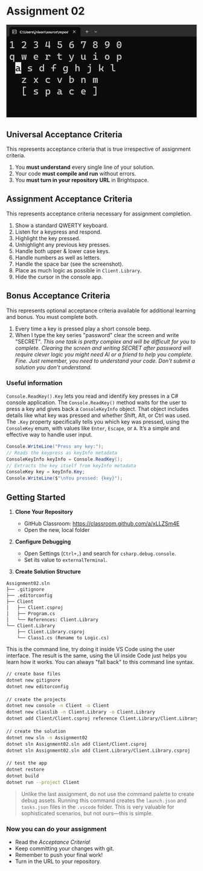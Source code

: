 # Assignment 02

![](Screenshot.gif)

## Universal Acceptance Criteria

This represents acceptance criteria that is true irrespective of assignment criteria.

1. You **must understand** every single line of your solution.
2. Your code **must compile and run** without errors.
3. You **must turn in your repository URL** in Brightspace.

## Assignment Acceptance Criteria

This represents acceptance criteria necessary for assignment completion.

1. Show a standard QWERTY keyboard.
1. Listen for a keypress and respond.
1. Highlight the key pressed.
1. Unhighlight any previous key presses.
1. Handle both upper & lower case keys.
1. Handle numbers as well as letters.
1. Handle the space bar (see the screenshot).
1. Place as much logic as possible in `Client.Library`.
1. Hide the cursor in the console app.

## Bonus Acceptance Criteria

This represents optional acceptance criteria available for additional learning and bonus. You must complete both.

1. Every time a key is pressed play a short console beep. 
1. When I type the key series "password" clear the screen and write "SECRET". *This one task is pretty complex and will be difficult for you to complete. Clearing the screen and writing SECRET after password will require clever logic you might need AI or a friend to help you complete. Fine. Just remember, you need to understand your code. Don't submit a solution you don't understand.*

### Useful information

`Console.ReadKey().Key` lets you read and identify key presses in a C# console application. The `Console.ReadKey()` method waits for the user to press a key and gives back a `ConsoleKeyInfo` object. That object includes details like what key was pressed and whether Shift, Alt, or Ctrl was used. The `.Key` property specifically tells you which key was pressed, using the `ConsoleKey` enum, with values like `Enter`, `Escape`, or `A`. It’s a simple and effective way to handle user input.

```csharp
Console.WriteLine("Press any key:");
// Reads the keypress as keyInfo metadata
ConsoleKeyInfo keyInfo = Console.ReadKey(); 
// Extracts the key itself from keyInfo metadata
ConsoleKey key = keyInfo.Key; 
Console.WriteLine($"\nYou pressed: {key}");
```

## Getting Started

1. **Clone Your Repository**

   - GitHub Classroom: https://classroom.github.com/a/xLLZSm4E
   - Open the new, local folder
   

1. **Configure Debugging**

   - Open Settings (`Ctrl+,`) and search for `csharp.debug.console`.
   - Set its value to `externalTerminal`.

1. **Create Solution Structure**

```text
Assignment02.sln
├── .gitignore
├── .editorconfig
├── Client
│   ├── Client.csproj
│   ├── Program.cs 
│   └── References: Client.Library
└── Client.Library
    ├── Client.Library.csproj
    └── Class1.cs (Rename to Logic.cs)
```

This is the command line, try doing it inside VS Code using the user interface. The result is the same, using the UI inside Code just helps you learn how it works. You can always "fall back" to this command line syntax.

```bash
// create base files
dotnet new gitignore
dotnet new editorconfig

// create the projects
dotnet new console -n Client -o Client
dotnet new classlib -n Client.Library -o Client.Library
dotnet add Client/Client.csproj reference Client.Library/Client.Library.csproj

// create the solution
dotnet new sln -n Assignment02
dotnet sln Assignment02.sln add Client/Client.csproj
dotnet sln Assignment02.sln add Client.Library/Client.Library.csproj

// test the app
dotnet restore
dotnet build
dotnet run --project Client
```

> Unlike the last assignment, do not use the command palette to create debug assets. Running this command creates the `launch.json` and `tasks.json` files in the `.vscode` folder. This is very valuable for sophisticated scenarios, but not ours—this is simple. 

### Now you can do your assignment

 * Read the *Acceptance Criteria*!
 * Keep committing your changes with git.
 * Remember to push your final work!
 * Turn in the URL to your repository.
